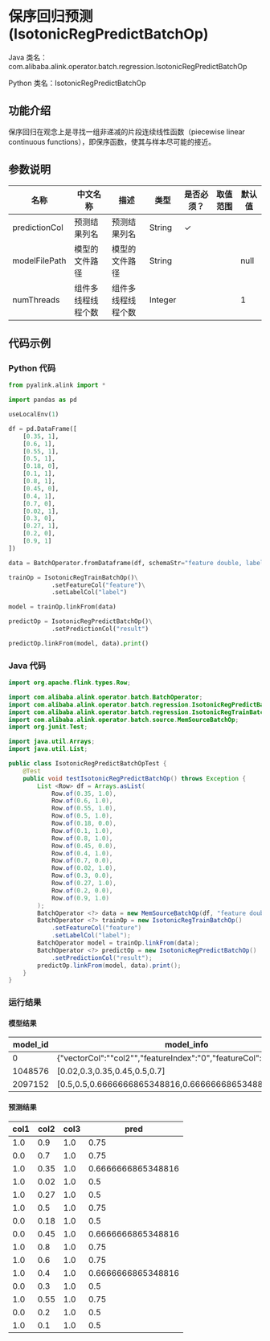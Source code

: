 # 保序回归预测 (IsotonicRegPredictBatchOp)
Java 类名：com.alibaba.alink.operator.batch.regression.IsotonicRegPredictBatchOp

Python 类名：IsotonicRegPredictBatchOp


## 功能介绍

保序回归在观念上是寻找一组非递减的片段连续线性函数（piecewise linear continuous functions），即保序函数，使其与样本尽可能的接近。

## 参数说明
| 名称 | 中文名称 | 描述 | 类型 | 是否必须？ | 取值范围 | 默认值 |
| --- | --- | --- | --- | --- | --- | --- |
| predictionCol | 预测结果列名 | 预测结果列名 | String | ✓ |  |  |
| modelFilePath | 模型的文件路径 | 模型的文件路径 | String |  |  | null |
| numThreads | 组件多线程线程个数 | 组件多线程线程个数 | Integer |  |  | 1 |


## 代码示例
### Python 代码
```python
from pyalink.alink import *

import pandas as pd

useLocalEnv(1)

df = pd.DataFrame([
    [0.35, 1],
    [0.6, 1],
    [0.55, 1],
    [0.5, 1],
    [0.18, 0],
    [0.1, 1],
    [0.8, 1],
    [0.45, 0],
    [0.4, 1],
    [0.7, 0],
    [0.02, 1],
    [0.3, 0],
    [0.27, 1],
    [0.2, 0],
    [0.9, 1]
])

data = BatchOperator.fromDataframe(df, schemaStr="feature double, label double")

trainOp = IsotonicRegTrainBatchOp()\
            .setFeatureCol("feature")\
            .setLabelCol("label")

model = trainOp.linkFrom(data)

predictOp = IsotonicRegPredictBatchOp()\
            .setPredictionCol("result")

predictOp.linkFrom(model, data).print()
```
### Java 代码
```java
import org.apache.flink.types.Row;

import com.alibaba.alink.operator.batch.BatchOperator;
import com.alibaba.alink.operator.batch.regression.IsotonicRegPredictBatchOp;
import com.alibaba.alink.operator.batch.regression.IsotonicRegTrainBatchOp;
import com.alibaba.alink.operator.batch.source.MemSourceBatchOp;
import org.junit.Test;

import java.util.Arrays;
import java.util.List;

public class IsotonicRegPredictBatchOpTest {
	@Test
	public void testIsotonicRegPredictBatchOp() throws Exception {
		List <Row> df = Arrays.asList(
			Row.of(0.35, 1.0),
			Row.of(0.6, 1.0),
			Row.of(0.55, 1.0),
			Row.of(0.5, 1.0),
			Row.of(0.18, 0.0),
			Row.of(0.1, 1.0),
			Row.of(0.8, 1.0),
			Row.of(0.45, 0.0),
			Row.of(0.4, 1.0),
			Row.of(0.7, 0.0),
			Row.of(0.02, 1.0),
			Row.of(0.3, 0.0),
			Row.of(0.27, 1.0),
			Row.of(0.2, 0.0),
			Row.of(0.9, 1.0)
		);
		BatchOperator <?> data = new MemSourceBatchOp(df, "feature double, label double");
		BatchOperator <?> trainOp = new IsotonicRegTrainBatchOp()
			.setFeatureCol("feature")
			.setLabelCol("label");
		BatchOperator model = trainOp.linkFrom(data);
		BatchOperator <?> predictOp = new IsotonicRegPredictBatchOp()
			.setPredictionCol("result");
		predictOp.linkFrom(model, data).print();
	}
}
```

### 运行结果
#### 模型结果
| model_id   | model_info |
| --- | --- |
| 0          | {"vectorCol":"\"col2\"","featureIndex":"0","featureCol":null} |
| 1048576    | [0.02,0.3,0.35,0.45,0.5,0.7] |
| 2097152    | [0.5,0.5,0.6666666865348816,0.6666666865348816,0.75,0.75] |
#### 预测结果
| col1       | col2       | col3       | pred       |
| --- | --- | --- | --- |
| 1.0        | 0.9        | 1.0        | 0.75       |
| 0.0        | 0.7        | 1.0        | 0.75       |
| 1.0        | 0.35       | 1.0        | 0.6666666865348816 |
| 1.0        | 0.02       | 1.0        | 0.5        |
| 1.0        | 0.27       | 1.0        | 0.5        |
| 1.0        | 0.5        | 1.0        | 0.75       |
| 0.0        | 0.18       | 1.0        | 0.5        |
| 0.0        | 0.45       | 1.0        | 0.6666666865348816 |
| 1.0        | 0.8        | 1.0        | 0.75       |
| 1.0        | 0.6        | 1.0        | 0.75       |
| 1.0        | 0.4        | 1.0        | 0.6666666865348816 |
| 0.0        | 0.3        | 1.0        | 0.5        |
| 1.0        | 0.55       | 1.0        | 0.75       |
| 0.0        | 0.2        | 1.0        | 0.5        |
| 1.0        | 0.1        | 1.0        | 0.5        |
